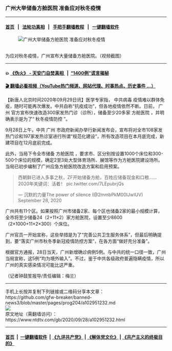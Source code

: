 ### 广州大举储备方舱医院 准备应对秋冬疫情
------------------------

#### [首页](https://github.com/gfw-breaker/banned-news3/blob/master/README.md) &nbsp;&nbsp;|&nbsp;&nbsp; [法轮功真相](https://github.com/begood0513/basic/blob/master/README.md)  &nbsp;&nbsp;|&nbsp;&nbsp; [手把手翻墙教程](https://github.com/gfw-breaker/guides/wiki)  &nbsp;&nbsp;|&nbsp;&nbsp; [一键翻墙软件](https://github.com/gfw-breaker/nogfw/blob/master/README.md)  



<div><div class="featured_image">
 <figure>
  <img alt="广州大举储备方舱医院 准备应对秋冬疫情" src="https://i.ntdtv.com/assets/uploads/2020/09/20200929040424466-800x450.jpg"/>
 </figure><br/>
 <span class="caption">
  为应对秋冬疫情，广州宣布大量储备方舱医院。（视频截图）
 </span>
</div>
</div><hr/>

#### 💥 [《伪火》 - 天安门自焚真相 ](http://158.247.195.190:10000/videos/blog/weihuo.html)&nbsp; |&nbsp; [“1400例”谎言揭秘  ](http://158.247.195.190:10000/videos/blog/jiexi1400.html)

#### [ 🎬  翻墙必看视频（YouTube热门频道、网站代理、时事热点、历史事件 ...）](https://github.com/gfw-breaker/links/blob/master/banned.md)

<div><div class="post_content" itemprop="articleBody">
 <p>
  【新唐人北京时间2020年09月29日讯】医学专家指，
  <ok href="https://www.ntdtv.com/gb/中共病毒.htm">
   中共病毒
  </ok>
  疫情难以群体免疫，随时可能再次爆发。中共自称“抗疫成功”，但各地疫情依然不断。日前，
  <ok href="https://www.ntdtv.com/gb/广州.htm">
   广州
  </ok>
  官方宣布快速改造300家发热门诊（诊所），储备至少20多家
  <ok href="https://www.ntdtv.com/gb/方舱医院.htm">
   方舱医院
  </ok>
  ，并明确表示是为了“
  <ok href="https://www.ntdtv.com/gb/秋冬疫情防控.htm">
   秋冬疫情防控
  </ok>
  ”。
 </p>
 <p>
  9月28日上午，中共
  <ok href="https://www.ntdtv.com/gb/广州.htm">
   广州
  </ok>
  市政府新闻办举行新闻发布会，宣布将对全市108家发热门诊和197家发热诊室进行所谓“规范化建设”，所有改造项目在本月底完成，新建项目在12月底前完成。
 </p>
 <p>
  此外，当局下令全市储备
  <ok href="https://www.ntdtv.com/gb/方舱医院.htm">
   方舱医院
  </ok>
  ，要求市、区分别按设置1000个床位和300-500个床位的规模，确定2至3处大型体育场所、展馆等作为方舱医院建设场所。当局已初步编制了广州应急方舱医院改造方案和启用预案。
 </p>
 <blockquote class="twitter-tweet" data-dnt="true" data-width="500">
  <p dir="ltr" lang="zh">
   西朝鲜已进入多事之秋，ZF开始储备方舱，百姓应储备现金和口粮……
   <br/>
   2020年关键词：活着！
   <ok href="https://t.co/7LEpubrjQs">
    pic.twitter.com/7LEpubrjQs
   </ok>
  </p>
  <p>
   — 沉默的力量The power of silence (@2mmbPkM00IJwIUV)
   <ok href="https://twitter.com/2mmbPkM00IJwIUV/status/1310555558735298561?ref_src=twsrc%5Etfw">
    September 28, 2020
   </ok>
  </p>
 </blockquote>
 <p>
  <script async="" charset="utf-8" src="https://platform.twitter.com/widgets.js">
  </script>
 </p>
 <p>
  <p>
   广州共有11个区。如果按照广州市储备2家、每个区也储备2家的最小规模计算，全市将至少储备24（2+11×2）家方舱医院，设置至少8600（2×1000+11×2×300）个床位。
  </p>
  <p>
   广州官员一开始宣称，这些举措是为了“完善公共卫生服务体系”，但最后明确提到，要“落实广州市秋冬季新冠疫情防控方案”，在各方面“做好充分准备”。
  </p>
  <p>
   根据官方通报，28日当天，广州新增确诊病例5例。与中共的统一口径一致，广州当局宣称，这5例“均为境外输入”。不过，鉴于中共各级政府普遍隐瞒疫情，所以广州的真实感染情况可能比这严重。
  </p>
  <p>
   （记者钟鼓笙报导/责任编辑：梅兰）
  </p>
  <div class="single_ad">
  </div>
 </p>
</div>
</div>
<hr/>
手机上长按并复制下列链接或二维码分享本文章：<br/>
https://github.com/gfw-breaker/banned-news3/blob/master/pages/prog204/a102951232.md <br/>
<a href='https://github.com/gfw-breaker/banned-news3/blob/master/pages/prog204/a102951232.md'><img src='https://github.com/gfw-breaker/banned-news3/blob/master/pages/prog204/a102951232.md.png'/></a> <br/>
原文地址（需翻墙访问）：https://www.ntdtv.com/gb/2020/09/28/a102951232.html


------------------------
#### [首页](https://github.com/gfw-breaker/banned-news3/blob/master/README.md) &nbsp;|&nbsp; [一键翻墙软件](https://github.com/gfw-breaker/nogfw/blob/master/README.md) &nbsp;| [《九评共产党》](https://github.com/gfw-breaker/9ping.md/blob/master/README.md#九评之一评共产党是什么) | [《解体党文化》](https://github.com/gfw-breaker/jtdwh.md/blob/master/README.md) | [《共产主义的终极目的》](https://github.com/gfw-breaker/gczydzjmd.md/blob/master/README.md)


<img src='http://gfw-breaker.win/banned-news3/pages/prog204/a102951232.md' width='0px' height='0px'/>